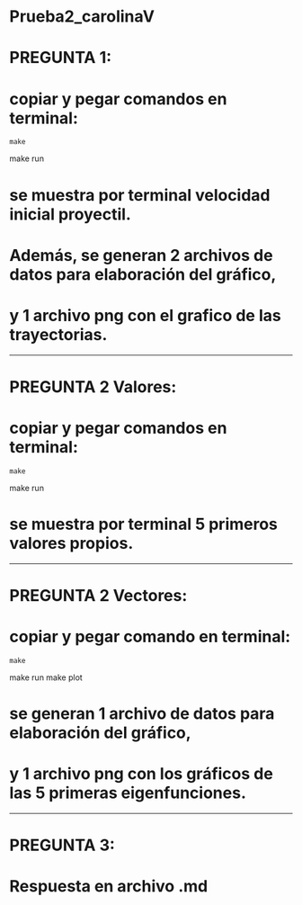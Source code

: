 # Prueba2_carolinaV
#  PREGUNTA 1:
#  copiar y pegar comandos en terminal:

	make
  make run
  
#  se muestra por terminal velocidad inicial proyectil.
# Además, se generan 2 archivos de datos para elaboración del gráfico, 
#  y 1 archivo png con el grafico de las trayectorias.
------------------------------------------------------------
#  PREGUNTA 2 Valores:
#  copiar y pegar comandos en terminal:

	make
  make run

# se muestra por terminal 5 primeros valores propios.
------------------------------------------------------------
#  PREGUNTA 2 Vectores:
#  copiar y pegar comando en terminal:
  
	make
  make run
  make plot

#  se generan 1 archivo de datos para elaboración del gráfico, 
#  y 1 archivo png con los gráficos de las 5 primeras eigenfunciones.
------------------------------------------------------------
#  PREGUNTA 3:
#  Respuesta en archivo .md
